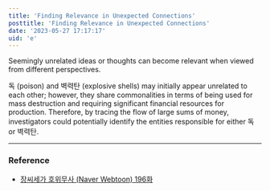 ```yaml
---
title: 'Finding Relevance in Unexpected Connections'
posttitle: 'Finding Relevance in Unexpected Connections'
date: '2023-05-27 17:17:17'
uid: 'e'
---
```


Seemingly unrelated ideas or thoughts can become relevant when viewed from different perspectives.

독 (poison) and 벽력탄 (explosive shells) may initially appear unrelated to each other; however, they share commonalities in terms of being used for mass destruction and requiring significant financial resources for production. Therefore, by tracing the flow of large sums of money, investigators could potentially identify the entities responsible for either 독 or 벽력탄.

---

### Reference
- [장씨세가 호위무사 (Naver Webtoon) 196화](https://comic.naver.com/webtoon/detail?titleId=728750&no=196)